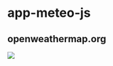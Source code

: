 # app-meteo-js

## openweathermap.org

<img src="https://res.cloudinary.com/dbu3ntrbw/image/upload/v1655383428/app-meteo-js_tfcsqm.png"/>
